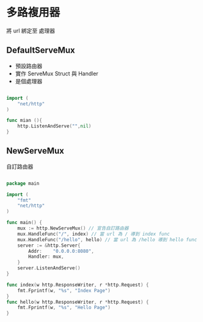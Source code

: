 # 多路複用器

將 url 綁定至 處理器

## DefaultServeMux

* 預設路由器
* 實作 ServeMux Struct 與 Handler
* 是個處理器

```go

import (
	"net/http"
)

func mian (){
	http.ListenAndServe("",nil)
}

```

## NewServeMux

自訂路由器

```go

package main

import (
	"fmt"
	"net/http"
)

func main() {
	mux := http.NewServeMux() // 宣告自訂路由器
	mux.HandleFunc("/", index) // 當 url 為 / 導到 index func
	mux.HandleFunc("/hello", hello) // 當 url 為 /hello 導到 hello func
	server := &http.Server{
		Addr:    "0.0.0.0:8080",
		Handler: mux,
	}
	server.ListenAndServe()
}

func index(w http.ResponseWriter, r *http.Request) {
	fmt.Fprintf(w, "%s", "Index Page")
}
func hello(w http.ResponseWriter, r *http.Request) {
	fmt.Fprintf(w, "%s", "Hello Page")
}


```